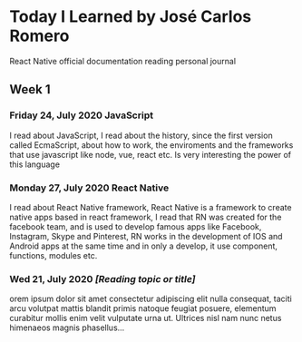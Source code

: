 # Today I Learned by José Carlos Romero

React Native official documentation reading personal journal

## Week 1

### Friday 24, July 2020 JavaScript
I read about JavaScript, I read about the history, since the first version called EcmaScript, about how to work, the enviroments and the frameworks that use javascript like node, vue, react etc. Is very interesting the power of this language

### Monday 27, July 2020 React Native
I read about React Native framework, React Native is a framework to create native apps based in react framework, I read that RN was created for the facebook team, and is used to develop famous apps like Facebook, Instagram, Skype and Pinterest, RN works in the development of IOS and Android apps at the same time and in only a develop, it use component, functions, modules etc. 

### Wed 21, July 2020 *[Reading topic or title]*
orem ipsum dolor sit amet consectetur adipiscing elit nulla consequat, taciti arcu volutpat mattis blandit primis natoque feugiat posuere, elementum curabitur mollis enim velit vulputate urna ut. Ultrices nisl nam nunc netus himenaeos magnis phasellus...
